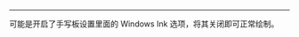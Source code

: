 <Title>为什么 Web 平台在 Windows 设备上使用手写板时无法在白板上进行绘制？</Title>



- - -

可能是开启了手写板设置里面的 Windows Ink 选项，将其关闭即可正常绘制。
